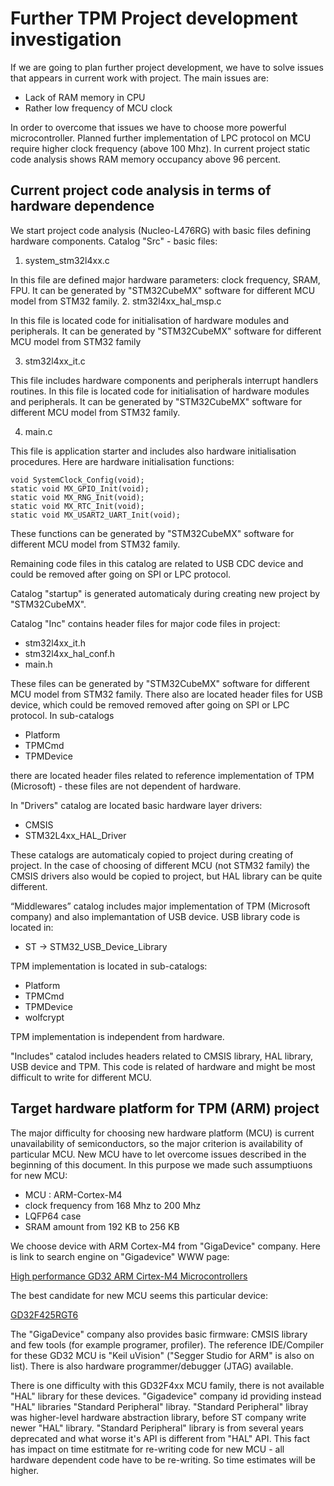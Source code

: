 # Further TPM Project development investigation

If we are going to plan further project development, we have to solve issues 
that appears in current work with project. The main issues are:
+ Lack of RAM memory in CPU
+ Rather low frequency of MCU clock

In order to overcome that issues we have to choose more powerful microcontroller.
Planned further implementation of LPC protocol on MCU require higher clock 
frequency (above 100 Mhz). In current project static code analysis shows RAM
memory occupancy above 96 percent.

## Current project code analysis in terms of hardware dependence

We start project code analysis (Nucleo-L476RG) with basic files defining hardware
components.
Catalog "Src" - basic files:

1. system_stm32l4xx.c

In this file are defined major hardware parameters: clock frequency, SRAM, FPU.
It can be generated by "STM32CubeMX" software for different MCU model from STM32
family.
2. stm32l4xx_hal_msp.c

In this file is located code for initialisation of hardware modules and peripherals.
It can be generated by "STM32CubeMX" software for different MCU model from STM32
family

3. stm32l4xx_it.c

This file includes hardware components and peripherals interrupt handlers routines.
In this file is located code for initialisation of hardware modules and peripherals.
It can be generated by "STM32CubeMX" software for different MCU model from STM32
family.

4. main.c

This file is application starter and includes also hardware initialisation
procedures. Here are hardware initialisation functions:

```text
void SystemClock_Config(void);
static void MX_GPIO_Init(void);
static void MX_RNG_Init(void);
static void MX_RTC_Init(void);
static void MX_USART2_UART_Init(void);
```

These functions can be generated by "STM32CubeMX" software for different MCU 
model from STM32 family.

Remaining code files in this catalog are related to USB CDC device and could be
removed after going on SPI or LPC protocol.

Catalog "startup" is generated automaticaly during creating new project by 
"STM32CubeMX".

Catalog "Inc" contains header files for major code files in project:

+ stm32l4xx_it.h
+ stm32l4xx_hal_conf.h
+ main.h

These files can be generated by "STM32CubeMX" software for different MCU 
model from STM32 family. There also are located header files for USB device,
which could be removed removed after going on SPI or LPC protocol. In sub-catalogs

+ Platform
+ TPMCmd
+ TPMDevice

there are located header files related to reference implementation of TPM 
(Microsoft) - these files are not dependent of hardware.

In "Drivers" catalog are located basic hardware layer drivers:

+ CMSIS
+ STM32L4xx_HAL_Driver

These catalogs are automaticaly copied to project during creating of project.
In the case of choosing of different MCU (not STM32 family) the CMSIS drivers also
would be copied to project, but HAL library can be quite different.

“Middlewares” catalog includes major implementation of TPM (Microsoft company)
and also implemantation of USB device. USB library code is located in:

+ ST → STM32_USB_Device_Library

TPM implementation is located in sub-catalogs:

+ Platform
+ TPMCmd
+ TPMDevice
+ wolfcrypt

TPM implementation is independent from hardware.

"Includes" catalod includes headers related to CMSIS library, HAL library, USB 
device and TPM. This code is related of hardware and might be most difficult to 
write for different MCU.

## Target hardware platform for TPM (ARM) project

The major difficulty for choosing new hardware platform (MCU) is current 
unavailability of semiconductors, so the major criterion is availability of 
particular MCU. New MCU have to let overcome issues described in the beginning of
this document. In this purpose we made such assumptiuons for new MCU:

+ MCU : ARM-Cortex-M4
+ clock frequency from 168 Mhz to 200 Mhz
+ LQFP64 case
+ SRAM amount from 192 KB to 256 KB

We choose device with ARM Cortex-M4 from "GigaDevice" company. Here is link to 
search engine on "Gigadevice" WWW page:

[High performance GD32 ARM Cirtex-M4 Microcontrollers](https://www.gigadevice.com/products/microcontrollers/gd32/arm-cortex-m4/high-performance-line/?fwp_processor_type=cortex-m4&fwp_microcontrollers_product_line=high-performance&fwp_sram_memory=192k%2C256k&fwp_io_pins=51.00%2C69.00)

The best candidate for new MCU seems this particular device:

[GD32F425RGT6](https://www.gigadevice.com/microcontroller/gd32f425rgt6/)

The "GigaDevice" company also provides basic firmware: CMSIS library and few tools
(for example programer, profiler). The reference IDE/Compiler for these GD32 MCU
is "Keil uVision" ("Segger Studio for ARM" is also on list). There is also hardware
programmer/debugger (JTAG) available.

There is one difficulty with this GD32F4xx MCU family, there is not available "HAL"
library for these devices. "Gigadevice" company id providing instead "HAL" libraries
"Standard Peripheral" libray. "Standard Peripheral" libray was higher-level hardware
abstraction library, before ST company write newer "HAL" library. "Standard Peripheral"
library is from several years deprecated and what worse it's API is different from "HAL"
API. This fact has impact on time estitmate for re-writing code for new MCU - all
hardware dependent code have to be re-writing. So time estimates will be higher.